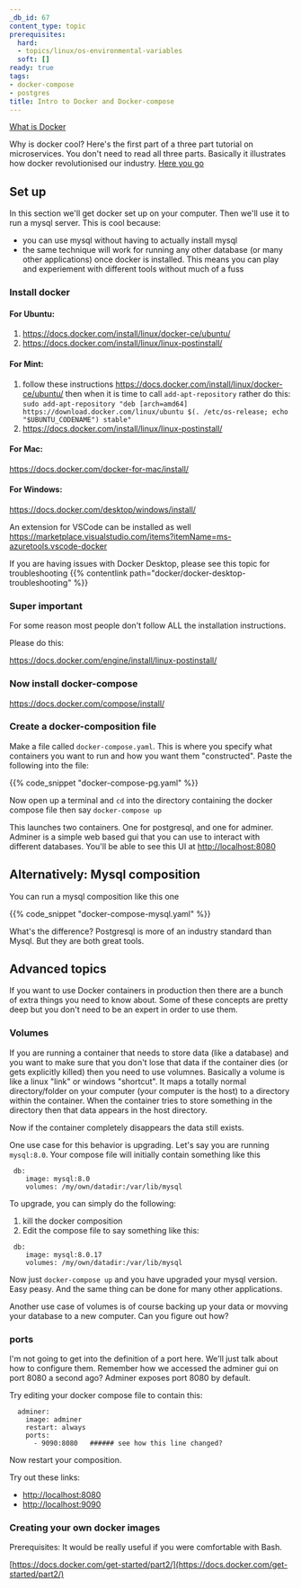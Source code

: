 ```yaml
---
_db_id: 67
content_type: topic
prerequisites:
  hard:
  - topics/linux/os-environmental-variables
  soft: []
ready: true
tags:
- docker-compose
- postgres
title: Intro to Docker and Docker-compose
---
```


[What is Docker](https://opensource.com/resources/what-docker)

Why is docker cool? Here's the first part of a three part tutorial on microservices. You don't need to read all three parts. Basically it illustrates how docker revolutionised our industry. [Here you go](https://www.codementor.io/@sheena/hello-microservice-deployment-part-1-docker-kw9ejpd9o)

## Set up

In this section we'll get docker set up on your computer. Then we'll use it to run a mysql server. This is cool because:

- you can use mysql without having to actually install mysql
- the same technique will work for running any other database (or many other applications) once docker is installed. This means you can play and experiement with different tools without much of a fuss

### Install docker

#### For Ubuntu:

1. https://docs.docker.com/install/linux/docker-ce/ubuntu/
2. https://docs.docker.com/install/linux/linux-postinstall/

#### For Mint:

1. follow these instructions https://docs.docker.com/install/linux/docker-ce/ubuntu/ then when it is time to call `add-apt-repository` rather do this:
   `sudo add-apt-repository "deb [arch=amd64] https://download.docker.com/linux/ubuntu $(. /etc/os-release; echo "$UBUNTU_CODENAME") stable"`
2. https://docs.docker.com/install/linux/linux-postinstall/

#### For Mac:

https://docs.docker.com/docker-for-mac/install/

#### For Windows:

https://docs.docker.com/desktop/windows/install/

An extension for VSCode can be installed as well https://marketplace.visualstudio.com/items?itemName=ms-azuretools.vscode-docker

If you are having issues with Docker Desktop, please see this topic for troubleshooting {{% contentlink path="docker/docker-desktop-troubleshooting" %}}

### Super important

For some reason most people don't follow ALL the installation instructions.

Please do this:

https://docs.docker.com/engine/install/linux-postinstall/

### Now install docker-compose

https://docs.docker.com/compose/install/

### Create a docker-composition file

Make a file called `docker-compose.yaml`. This is where you specify what containers you want to run and how you want them "constructed". Paste the following into the file:

{{% code_snippet "docker-compose-pg.yaml" %}}

Now open up a terminal and `cd` into the directory containing the docker compose file then say `docker-compose up`

This launches two containers. One for postgresql, and one for adminer. Adminer is a simple web based gui that you can use to interact with different databases. You'll be able to see this UI at [http://localhost:8080](http://localhost:8080)

## Alternatively: Mysql composition

You can run a mysql composition like this one

{{% code_snippet "docker-compose-mysql.yaml" %}}

What's the difference? Postgresql is more of an industry standard than Mysql. But they are both great tools.

## Advanced topics

If you want to use Docker containers in production then there are a bunch of extra things you need to know about. Some of these concepts are pretty deep but you don't need to be an expert in order to use them.

### Volumes

If you are running a container that needs to store data (like a database) and you want to make sure that you don't lose that data if the container dies (or gets explicitly killed) then you need to use volumnes. Basically a volume is like a linux "link" or windows "shortcut". It maps a totally normal directory/folder on your computer (your computer is the host) to a directory within the container. When the container tries to store something in the directory then that data appears in the host directory.

Now if the container completely disappears the data still exists.

One use case for this behavior is upgrading. Let's say you are running `mysql:8.0`. Your compose file will initially contain something like this

```
 db:
    image: mysql:8.0
    volumes: /my/own/datadir:/var/lib/mysql
```

To upgrade, you can simply do the following:

1. kill the docker composition
2. Edit the compose file to say something like this:

```
 db:
    image: mysql:8.0.17
    volumes: /my/own/datadir:/var/lib/mysql
```

Now just `docker-compose up` and you have upgraded your mysql version. Easy peasy. And the same thing can be done for many other applications.

Another use case of volumes is of course backing up your data or movving your database to a new computer. Can you figure out how?

### ports

I'm not going to get into the definition of a port here. We'll just talk about how to configure them. Remember how we accessed the adminer gui on port 8080 a second ago? Adminer exposes port 8080 by default.

Try editing your docker compose file to contain this:

```
  adminer:
    image: adminer
    restart: always
    ports:
      - 9090:8080   ###### see how this line changed?
```

Now restart your composition.

Try out these links:

- [http://localhost:8080](http://localhost:8080)
- [http://localhost:9090](http://localhost:9090)

### Creating your own docker images

Prerequisites: It would be really useful if you were comfortable with Bash.

[https://docs.docker.com/get-started/part2/](https://docs.docker.com/get-started/part2/)
